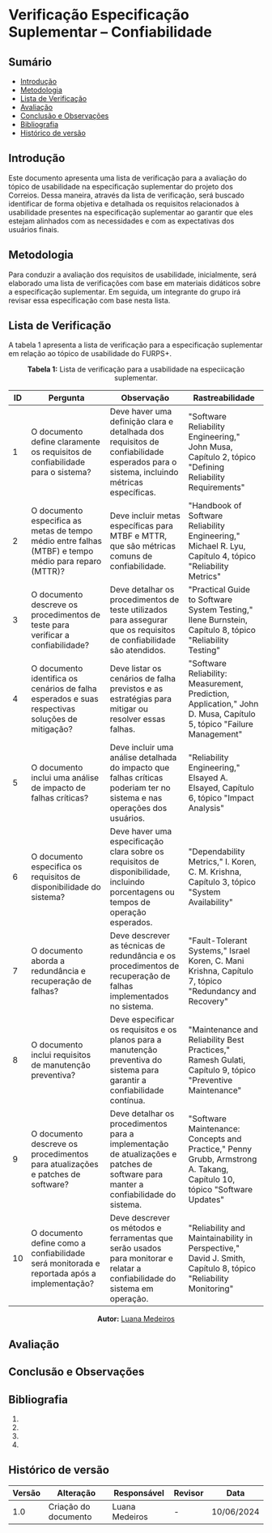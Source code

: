 # Verificação Especificação Suplementar – Confiabilidade


## Sumário
* [Introdução](#Introdução)
* [Metodologia](#Metodologia)
* [Lista de Verificação](#Lista-de-Verificação)
* [Avaliação](#Avaliação)
* [Conclusão e Observações](#Conclusão-e-Observações)
* [Bibliografia](#Bibliografia)
* [Histórico de versão](#Histórico-de-versão)

## Introdução

Este documento apresenta uma lista de verificação para a avaliação do tópico de usabilidade na especificação suplementar do projeto dos Correios. Dessa maneira, através da lista de verificação, será buscado identificar de forma objetiva e detalhada os requisitos relacionados à usabilidade presentes na especificação suplementar ao garantir que eles estejam alinhados com as necessidades e com as expectativas dos usuários finais.

## Metodologia 

Para conduzir a avaliação dos requisitos de usabilidade, inicialmente, será elaborado uma lista de verificações com base em materiais didáticos sobre a especificação suplementar. Em seguida, um integrante do grupo irá revisar essa especificação com base nesta lista.


## Lista de Verificação

A tabela 1 apresenta a lista de verificação para a especificação suplementar em relação ao tópico de usabilidade do FURPS+.

<center>

**Tabela 1:** Lista de verificação para a usabilidade na especiicação suplementar.


| ID  | Pergunta  | Observação   | Rastreabilidade  |
|-----|-----|-----|-----|
| 1  | O documento define claramente os requisitos de confiabilidade para o sistema? | Deve haver uma definição clara e detalhada dos requisitos de confiabilidade esperados para o sistema, incluindo métricas específicas. | "Software Reliability Engineering," John Musa, Capítulo 2, tópico "Defining Reliability Requirements" |
| 2  | O documento especifica as metas de tempo médio entre falhas (MTBF) e tempo médio para reparo (MTTR)? | Deve incluir metas específicas para MTBF e MTTR, que são métricas comuns de confiabilidade. | "Handbook of Software Reliability Engineering," Michael R. Lyu, Capítulo 4, tópico "Reliability Metrics" |
| 3  | O documento descreve os procedimentos de teste para verificar a confiabilidade? | Deve detalhar os procedimentos de teste utilizados para assegurar que os requisitos de confiabilidade são atendidos. | "Practical Guide to Software System Testing," Ilene Burnstein, Capítulo 8, tópico "Reliability Testing" |
| 4  | O documento identifica os cenários de falha esperados e suas respectivas soluções de mitigação? | Deve listar os cenários de falha previstos e as estratégias para mitigar ou resolver essas falhas. | "Software Reliability: Measurement, Prediction, Application," John D. Musa, Capítulo 5, tópico "Failure Management" |
| 5  | O documento inclui uma análise de impacto de falhas críticas? | Deve incluir uma análise detalhada do impacto que falhas críticas poderiam ter no sistema e nas operações dos usuários. | "Reliability Engineering," Elsayed A. Elsayed, Capítulo 6, tópico "Impact Analysis" |
| 6  | O documento especifica os requisitos de disponibilidade do sistema? | Deve haver uma especificação clara sobre os requisitos de disponibilidade, incluindo porcentagens ou tempos de operação esperados. | "Dependability Metrics," I. Koren, C. M. Krishna, Capítulo 3, tópico "System Availability" |
| 7  | O documento aborda a redundância e recuperação de falhas? | Deve descrever as técnicas de redundância e os procedimentos de recuperação de falhas implementados no sistema. | "Fault-Tolerant Systems," Israel Koren, C. Mani Krishna, Capítulo 7, tópico "Redundancy and Recovery" |
| 8  | O documento inclui requisitos de manutenção preventiva? | Deve especificar os requisitos e os planos para a manutenção preventiva do sistema para garantir a confiabilidade contínua. | "Maintenance and Reliability Best Practices," Ramesh Gulati, Capítulo 9, tópico "Preventive Maintenance" |
| 9  | O documento descreve os procedimentos para atualizações e patches de software? | Deve detalhar os procedimentos para a implementação de atualizações e patches de software para manter a confiabilidade do sistema. | "Software Maintenance: Concepts and Practice," Penny Grubb, Armstrong A. Takang, Capítulo 10, tópico "Software Updates" |
| 10  | O documento define como a confiabilidade será monitorada e reportada após a implementação? | Deve descrever os métodos e ferramentas que serão usados para monitorar e relatar a confiabilidade do sistema em operação. | "Reliability and Maintainability in Perspective," David J. Smith, Capítulo 8, tópico "Reliability Monitoring" |



**Autor:** [Luana Medeiros](https://github.com/LuaMedeiros)

</center>

## Avaliação

## Conclusão e Observações

## Bibliografia

1. 

2. 

3. 

4. 

## Histórico de versão

| Versão | Alteração | Responsável | Revisor | Data |
| - | - | - | - | - |
| 1.0 | Criação do documento | Luana Medeiros | - | 10/06/2024 |
